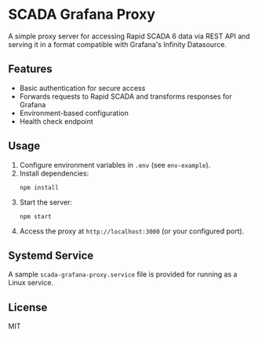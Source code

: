 # SCADA Grafana Proxy

A simple proxy server for accessing Rapid SCADA 6 data via REST API and serving it in a format compatible with Grafana's Infinity Datasource.

## Features

- Basic authentication for secure access
- Forwards requests to Rapid SCADA and transforms responses for Grafana
- Environment-based configuration
- Health check endpoint

## Usage

1. Configure environment variables in `.env` (see `env-example`).
2. Install dependencies:
   ```
   npm install
   ```
3. Start the server:
   ```
   npm start
   ```
4. Access the proxy at `http://localhost:3000` (or your configured port).

## Systemd Service

A sample `scada-grafana-proxy.service` file is provided for running as a Linux service.

## License

MIT